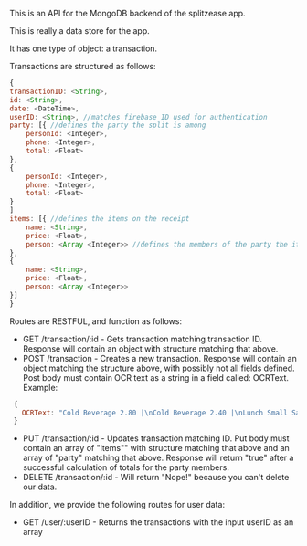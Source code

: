 This is an API for the MongoDB backend of the splitzease app.

This is really a data store for the app. 

It has one type of object: a transaction.

Transactions are structured as follows:
```javascript
{
transactionID: <String>,
id: <String>,
date: <DateTime>,
userID: <String>, //matches firebase ID used for authentication
party: [{ //defines the party the split is among
	personId: <Integer>,
	phone: <Integer>,
	total: <Float>
},
{
    personId: <Integer>,
	phone: <Integer>,
	total: <Float> 
}
]
items: [{ //defines the items on the receipt
	name: <String>,
	price: <Float>,
	person: <Array <Integer>> //defines the members of the party the item total is to be split evenly among
},
{
	name: <String>,
	price: <Float>,
	person: <Array <Integer>>
}]
}
```

Routes are RESTFUL, and function as follows:

* GET /transaction/:id - Gets transaction matching transaction ID. Response will contain an object with structure matching that above.
* POST /transaction - Creates a new transaction. Response will contain an object matching the structure above, with possibly not all fields defined. Post body must contain OCR text as a string in a field called: OCRText. Example: 
```javascript
 {
   OCRText: "Cold Beverage 2.80 |\nCold Beverage 2.40 |\nLunch Small Salmon 12.90 |\nLunch Sa Inon 14.50\nLunch Cup Chix Cha/w 2.00\nLunch Fettuccine Carrabba 10.99\nLunch Small Salmon 12.90\nLunch Strawberry Salad 11.50\nLunch In Chix Bryan 12.70 |\nLunch House Salad Add On 2.00\nUessert Rusa 1.20\nDessert Rusa 1.20\nSogno di Cloccolata 1.90\nSogno di Cloccolata 7.90"
 }
```
* PUT /transaction/:id - Updates transaction matching ID. Put body must contain an array of "items"" with structure matching that above and an array of "party" matching that above. Response will return "true" after a successful calculation of totals for the party members.
* DELETE /transaction/:id - Will return "Nope!" because you can't delete our data.

In addition, we provide the following routes for user data:
* GET /user/:userID - Returns the transactions with the input userID as an array

